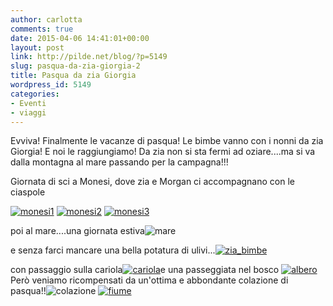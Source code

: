```yaml
---
author: carlotta
comments: true
date: 2015-04-06 14:41:01+00:00
layout: post
link: http://pilde.net/blog/?p=5149
slug: pasqua-da-zia-giorgia-2
title: Pasqua da zia Giorgia
wordpress_id: 5149
categories:
- Eventi
- viaggi
---
```


Evviva! Finalmente le vacanze di pasqua! Le bimbe vanno con i nonni da zia Giorgia! E noi le raggiungiamo! Da zia non si sta fermi ad oziare....ma si va dalla montagna al mare passando per la campagna!!!

Giornata di sci a Monesi, dove zia e Morgan ci accompagnano con le ciaspole

[![monesi1](http://pilde.net/blog/wp-content/uploads/2015/04/monesi1.jpg)](http://pilde.net/blog/wp-content/uploads/2015/04/monesi1.jpg) [![monesi2](http://pilde.net/blog/wp-content/uploads/2015/04/monesi2.jpg)](http://pilde.net/blog/wp-content/uploads/2015/04/monesi2.jpg) [![monesi3](http://pilde.net/blog/wp-content/uploads/2015/04/monesi3.jpg)](http://pilde.net/blog/wp-content/uploads/2015/04/monesi3.jpg)

poi al mare....una giornata estiva![![mare](http://pilde.net/blog/wp-content/uploads/2015/04/mare.jpg)](http://pilde.net/blog/wp-content/uploads/2015/04/mare.jpg)

e senza farci mancare una bella potatura di ulivi...[![zia_bimbe](http://pilde.net/blog/wp-content/uploads/2015/04/zia_bimbe.jpg)](http://pilde.net/blog/wp-content/uploads/2015/04/zia_bimbe.jpg)

con passaggio sulla cariola[![cariola](http://pilde.net/blog/wp-content/uploads/2015/04/cariola.jpg)](http://pilde.net/blog/wp-content/uploads/2015/04/cariola.jpg)e una passeggiata nel bosco [![albero](http://pilde.net/blog/wp-content/uploads/2015/04/albero.jpg)](http://pilde.net/blog/wp-content/uploads/2015/04/albero.jpg)Però veniamo ricompensati da un'ottima e abbondante colazione di pasqua!!![![colazione](http://pilde.net/blog/wp-content/uploads/2015/04/colazione.jpg)](http://pilde.net/blog/wp-content/uploads/2015/04/colazione.jpg) [![fiume](http://pilde.net/blog/wp-content/uploads/2015/04/fiume.jpg)](http://pilde.net/blog/wp-content/uploads/2015/04/fiume.jpg)
